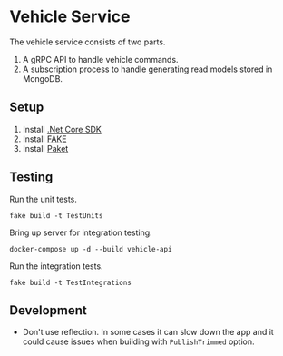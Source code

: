# Vehicle Service
The vehicle service consists of two parts.
1. A gRPC API to handle vehicle commands.
2. A subscription process to handle generating read models stored in MongoDB.

## Setup
1. Install [.Net Core SDK](https://andrewmeier.dev/win-dev#dotnet)
2. Install [FAKE](https://andrewmeier.dev/win-dev#fake)
3. Install [Paket](https://andrewmeier.dev/win-dev#paket)

## Testing
Run the unit tests.
```
fake build -t TestUnits
```

Bring up server for integration testing.
```
docker-compose up -d --build vehicle-api
```

Run the integration tests.
```
fake build -t TestIntegrations
```

## Development
- Don't use reflection. In some cases it can slow down the app and
it could cause issues when building with `PublishTrimmed` option.